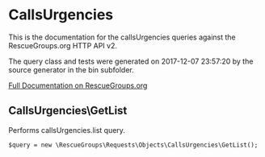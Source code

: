 # CallsUrgencies

This is the documentation for the callsUrgencies queries against the RescueGroups.org HTTP API v2.

The query class and tests were generated on 2017-12-07 23:57:20 by the source generator in the bin subfolder.

[Full Documentation on RescueGroups.org](https://userguide.rescuegroups.org/display/APIDG/Object+definitions#Objectdefinitions-callsUrgencies)

## CallsUrgencies\GetList

Performs callsUrgencies.list query.

    $query = new \RescueGroups\Requests\Objects\CallsUrgencies\GetList();





